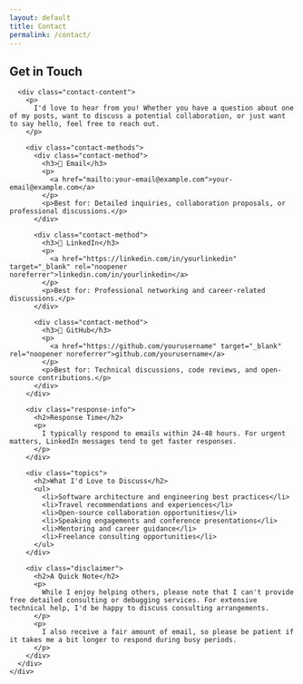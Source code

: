 ```yaml
---
layout: default
title: Contact
permalink: /contact/
---
```


<section class="contact-page">
  <div class="container">
    <div class="content">
      <h1>Get in Touch</h1>
      
      <div class="contact-content">
        <p>
          I'd love to hear from you! Whether you have a question about one of my posts, want to discuss a potential collaboration, or just want to say hello, feel free to reach out.
        </p>
        
        <div class="contact-methods">
          <div class="contact-method">
            <h3>📧 Email</h3>
            <p>
              <a href="mailto:your-email@example.com">your-email@example.com</a>
            </p>
            <p>Best for: Detailed inquiries, collaboration proposals, or professional discussions.</p>
          </div>
          
          <div class="contact-method">
            <h3>💼 LinkedIn</h3>
            <p>
              <a href="https://linkedin.com/in/yourlinkedin" target="_blank" rel="noopener noreferrer">linkedin.com/in/yourlinkedin</a>
            </p>
            <p>Best for: Professional networking and career-related discussions.</p>
          </div>
          
          <div class="contact-method">
            <h3>🐙 GitHub</h3>
            <p>
              <a href="https://github.com/yourusername" target="_blank" rel="noopener noreferrer">github.com/yourusername</a>
            </p>
            <p>Best for: Technical discussions, code reviews, and open-source contributions.</p>
          </div>
        </div>
        
        <div class="response-info">
          <h2>Response Time</h2>
          <p>
            I typically respond to emails within 24-48 hours. For urgent matters, LinkedIn messages tend to get faster responses.
          </p>
        </div>
        
        <div class="topics">
          <h2>What I'd Love to Discuss</h2>
          <ul>
            <li>Software architecture and engineering best practices</li>
            <li>Travel recommendations and experiences</li>
            <li>Open-source collaboration opportunities</li>
            <li>Speaking engagements and conference presentations</li>
            <li>Mentoring and career guidance</li>
            <li>Freelance consulting opportunities</li>
          </ul>
        </div>
        
        <div class="disclaimer">
          <h2>A Quick Note</h2>
          <p>
            While I enjoy helping others, please note that I can't provide free detailed consulting or debugging services. For extensive technical help, I'd be happy to discuss consulting arrangements.
          </p>
          <p>
            I also receive a fair amount of email, so please be patient if it takes me a bit longer to respond during busy periods.
          </p>
        </div>
      </div>
    </div>
  </div>
</section>

<style>
.contact-content {
  font-size: 1.125rem;
  line-height: 1.8;
}

.contact-methods {
  display: grid;
  gap: 2rem;
  margin: 2rem 0;
}

.contact-method {
  padding: 1.5rem;
  border: 1px solid var(--border-color);
  border-radius: 8px;
  background: rgba(0, 0, 0, 0.02);
}

:root.dark .contact-method {
  background: rgba(255, 255, 255, 0.02);
}

.contact-method h3 {
  margin-bottom: 0.5rem;
  color: var(--text-color);
}

.contact-method p:last-child {
  margin-bottom: 0;
  color: var(--text-light);
  font-size: 0.95rem;
}

.response-info,
.topics,
.disclaimer {
  margin-top: 2.5rem;
}

.topics ul {
  margin-bottom: 1.5rem;
  padding-left: 2rem;
}

.topics li {
  margin-bottom: 0.5rem;
}

.disclaimer {
  background: var(--code-bg);
  padding: 1.5rem;
  border-radius: 8px;
  border-left: 4px solid var(--accent-color);
}

.disclaimer h2 {
  margin-top: 0;
}

@media (max-width: 768px) {
  .contact-methods {
    grid-template-columns: 1fr;
  }
}
</style>